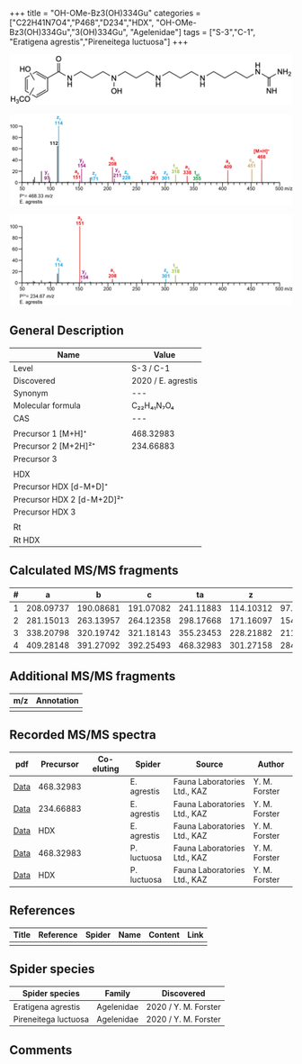 +++
title = "OH-OMe-Bz3(OH)334Gu"
categories = ["C22H41N7O4","P468","D234","HDX",
"OH-OMe-Bz3(OH)334Gu","3(OH)334Gu",
"Agelenidae"]
tags = ["S-3","C-1",
"Eratigena agrestis","Pireneitega luctuosa"]
+++

![](/img/OH-OMe-Bz3(OH)334Gu.png)

![](/img_MSMS/468_OH-OMe-Bz3(OH)334Gu_Ea.png?classes=border)

![](/img_MSMS/468_OH-OMe-Bz3(OH)334Gu_Ea_2.png?classes=border)

## General Description

| Name                       | Value              |
|----------------------------|--------------------|
| Level                      | S-3 / C-1          |
| Discovered                 | 2020 / E. agrestis |
| Synonym                    | ---                |
| Molecular formula          | C₂₂H₄₁N₇O₄                   |
| CAS                        | ---                |
|                            |                    |
| Precursor 1 [M+H]⁺         | 468.32983                   |
| Precursor 2 [M+2H]²⁺       | 234.66883                   |
| Precursor 3                |                    |
|                            |                    |
| HDX                        |                    |
| Precursor HDX   [d-M+D]⁺   |                    |
| Precursor HDX 2 [d-M+2D]²⁺ |                    |
| Precursor HDX 3            |                    |
|                            |                    |
| Rt                         |                    |
| Rt HDX                     |                    |

## Calculated MS/MS fragments

| # | a         | b         | c         | ta        | z         | y         | tz        |
|---|-----------|-----------|-----------|-----------|-----------|-----------|-----------|
| 1 | 208.09737 | 190.08681 | 191.07082 | 241.11883 | 114.10312 | 97.07657 | 131.12967 |
| 2 | 281.15013 | 263.13957 | 264.12358 | 298.17668 | 171.16097 | 154.13442 | 188.18752 |
| 3 | 338.20798 | 320.19742 | 321.18143 | 355.23453 | 228.21882 | 211.19227 | 261.24028 |
| 4 | 409.28148 | 391.27092 | 392.25493 | 468.32983 | 301.27158 | 284.24503 | 318.29813 |

## Additional MS/MS fragments

| m/z | Annotation |
|-----|------------|
|     |            |

## Recorded MS/MS spectra

| pdf                                             | Precursor | Co-eluting | Spider      | Source                       | Author        |
|-------------------------------------------------|-----------|------------|-------------|------------------------------|---------------|
| [Data](/pdf/E-agrestis/468_OH-OMe-Bz3(OH)334Gu_Ea.pdf)   | 468.32983  |            | E. agrestis | Fauna Laboratories Ltd., KAZ | Y. M. Forster |
| [Data](/pdf/E-agrestis/468_OH-OMe-Bz3(OH)334Gu_Ea_2.pdf)   | 234.66883  |            | E. agrestis | Fauna Laboratories Ltd., KAZ | Y. M. Forster |
| [Data](/pdf/E-agrestis/468_OH-OMe-Bz3(OH)334Gu_Ea_HDX.pdf)   | HDX  |            | E. agrestis | Fauna Laboratories Ltd., KAZ | Y. M. Forster |
| [Data](/pdf/P-luctuosa/468_OH-OMe-Bz3(OH)334Gu_Pl.pdf) | 468.32983 |           | P. luctuosa | Fauna Laboratories Ltd., KAZ | Y. M. Forster |
| [Data](/pdf/P-luctuosa/468_OH-OMe-Bz3(OH)334Gu_Pl_HDX.pdf) | HDX |           | P. luctuosa | Fauna Laboratories Ltd., KAZ | Y. M. Forster |

## References

| Title | Reference | Spider | Name | Content | Link |
|-------|-----------|--------|------|---------|------|
|       |           |        |      |         |      |

## Spider species

| Spider species     | Family     | Discovered           |
|--------------------|------------|----------------------|
| Eratigena agrestis | Agelenidae | 2020 / Y. M. Forster |
| Pireneitega luctuosa | Agelenidae | 2020 / Y. M. Forster |

## Comments
